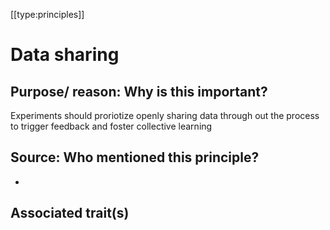 [[type:principles]]

# Data sharing

## Purpose/ reason: Why is this important?

Experiments should proriotize openly sharing data through out the process to trigger feedback and foster collective learning

## Source: Who mentioned this principle?

-

## Associated trait(s)
  


## 
  


##